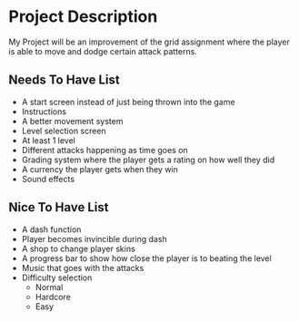 # Project Description
My Project will be an improvement of the grid assignment where the player is able to move and dodge certain attack patterns.

## Needs To Have List
- A start screen instead of just being thrown into the game
- Instructions
- A better movement system
- Level selection screen 
- At least 1 level 
- Different attacks happening as time goes on
- Grading system where the player gets a rating on how well they did
- A currency the player gets when they win
- Sound effects

## Nice To Have List
- A dash function
- Player becomes invincible during dash
- A shop to change player skins
- A progress bar to show how close the player is to beating the level
- Music that goes with the attacks
- Difficulty selection 
    - Normal
    - Hardcore
    - Easy